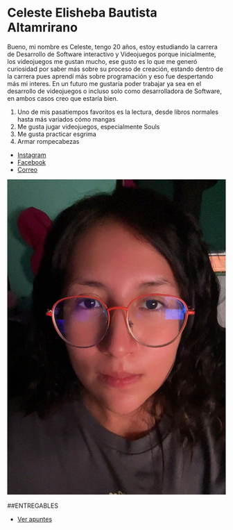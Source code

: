 # Celeste Elisheba Bautista Altamrirano

Bueno, mi nombre es Celeste, tengo 20 años, estoy estudiando la carrera de Desarrollo de Software interactivo y Videojuegos porque inicialmente, los videojuegos me gustan mucho, ese gusto es lo que me generó curiosidad por saber más sobre su proceso de creación, estando dentro de la carrera pues aprendí más sobre programación y eso fue despertando más mi interes. En un futuro me gustaría poder trabajar ya sea en el desarrollo de videojuegos o incluso solo como desarrolladora de Software, en ambos casos creo que estaría bien. 

1. Uno de mis pasatiempos favoritos es la lectura, desde libros normales hasta más variados cómo mangas
1. Me gusta jugar videojuegos, especialmente Souls
1. Me gusta practicar esgrima
1. Armar rompecabezas 

- [Instagram](https://www.instagram.com/_.elivory?igsh=MWhiYzZqNngyY3A0bA%3D%3D&utm_source=qr)
- [Facebook](https://www.facebook.com/share/14HyP6AXjMm/?mibextid=wwXIfr)
- [Correo](https://outlook.live.com/mail/0/)

![Mi Foto](/Assets/Foto_Trabajo.jpg)

##ENTREGABLES

- [Ver apuntes](mds/apuntes.md)